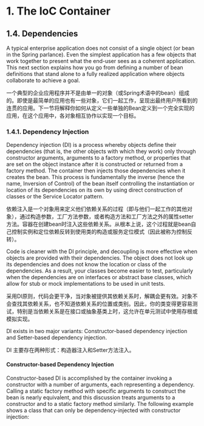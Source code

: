 # 1. The IoC Container
## 1.4. Dependencies
A typical enterprise application does not consist of a single object (or bean in the Spring parlance). Even the simplest application has a few objects that work together to present what the end-user sees as a coherent application. This next section explains how you go from defining a number of bean definitions that stand alone to a fully realized application where objects collaborate to achieve a goal.

一个典型的企业应用程序并不是由单一的对象（或Spring术语中的bean）组成的。即使是最简单的应用也有一些对象，它们一起工作，呈现出最终用户所看到的连贯的应用。下一节将解释你如何从定义一些单独的Bean定义到一个完全实现的应用，在这个应用中，各对象相互协作以实现一个目标。

### 1.4.1. Dependency Injection

Dependency injection (DI) is a process whereby objects define their dependencies (that is, the other objects with which they work) only through constructor arguments, arguments to a factory method, or properties that are set on the object instance after it is constructed or returned from a factory method. The container then injects those dependencies when it creates the bean. This process is fundamentally the inverse (hence the name, Inversion of Control) of the bean itself controlling the instantiation or location of its dependencies on its own by using direct construction of classes or the Service Locator pattern.

依赖注入是一个对象用来定义他们依赖关系的过程（即与他们一起工作的其他对象），通过构造参数，工厂方法参数，或者构造方法和工厂方法之外的属性setter方法。容器在创建bean时注入这些依赖关系。从根本上说，这个过程就是bean自己控制实例和定位依赖反转到使用类的构造或服务定位模式（因此被称为控制反转）。

Code is cleaner with the DI principle, and decoupling is more effective when objects are provided with their dependencies. The object does not look up its dependencies and does not know the location or class of the dependencies. As a result, your classes become easier to test, particularly when the dependencies are on interfaces or abstract base classes, which allow for stub or mock implementations to be used in unit tests.

采用DI原则，代码会更干净，当对象被提供其依赖关系时，解耦会更有效。对象不会查找其依赖关系，也不知道依赖关系的位置或类别。因此，你的类变得更容易测试，特别是当依赖关系是在接口或抽象基类上时，这允许在单元测试中使用存根或模拟实现。

DI exists in two major variants: Constructor-based dependency injection and Setter-based dependency injection.

DI 主要存在两种形式：构造器注入和Setter方法注入。

#### Constructor-based Dependency Injection

Constructor-based DI is accomplished by the container invoking a constructor with a number of arguments, each representing a dependency. Calling a static factory method with specific arguments to construct the bean is nearly equivalent, and this discussion treats arguments to a constructor and to a static factory method similarly. The following example shows a class that can only be dependency-injected with constructor injection: